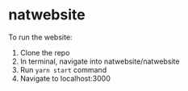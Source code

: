# natwebsite

To run the website:
1. Clone the repo
2. In terminal, navigate into natwebsite/natwebsite
3. Run `yarn start` command
4. Navigate to localhost:3000
